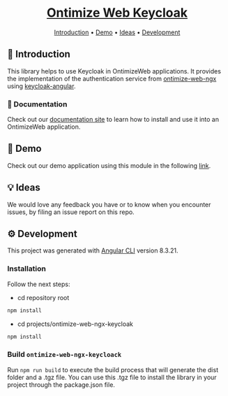 <h1 align="center">
  <div style="display:inline-block;vertical-align: middle;">
    <a name="logo" href="https://ontimizeweb.github.io/docs/v8/keycloak/">
      Ontimize Web Keycloak
    </a>
  </div>
</h1>

<p align="center">
  <a href="#-introduction">Introduction</a> •
  <a href="#-demo">Demo</a> •
  <a href="#-ideas">Ideas</a> •
  <a href="#gear-development">Development</a>
</p>

## 📜 Introduction

This library helps to use Keycloak in OntimizeWeb applications. It provides  the implementation of the authentication service from [ontimize-web-ngx](https://github.com/OntimizeWeb/ontimize-web-ngx) using [keycloak-angular](https://www.npmjs.com/package/keycloak-angular).

### 📖 Documentation

Check out our [documentation site](https://ontimizeweb.github.io/docs/v8/keycloak/overview/) to learn how to install and use it into an OntimizeWeb application.

## :rocket: Demo

Check out our demo application using this module in the following [link](https://github.com/OntimizeWeb/ontimize-web-ngx-keycloak-demo).

## 💡 Ideas

We would love any feedback you have or to know when you encounter issues, by filing an issue report on this repo.

## :gear: Development

This project was generated with [Angular CLI](https://github.com/angular/angular-cli) version 8.3.21.

### Installation

Follow the next steps:

  - cd repository root
```bash
npm install
```
  - cd projects/ontimize-web-ngx-keycloak
```bash
npm install
```


### Build `ontimize-web-ngx-keycloack`

Run `npm run build` to execute the build process that will generate the dist folder and a .tgz file.
You can use this .tgz file to install the library in your project through the package.json file.
